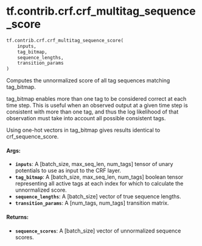 <div itemscope itemtype="http://developers.google.com/ReferenceObject">
<meta itemprop="name" content="tf.contrib.crf.crf_multitag_sequence_score" />
<meta itemprop="path" content="Stable" />
</div>

# tf.contrib.crf.crf_multitag_sequence_score

``` python
tf.contrib.crf.crf_multitag_sequence_score(
    inputs,
    tag_bitmap,
    sequence_lengths,
    transition_params
)
```

Computes the unnormalized score of all tag sequences matching tag_bitmap.

tag_bitmap enables more than one tag to be considered correct at each time
step. This is useful when an observed output at a given time step is
consistent with more than one tag, and thus the log likelihood of that
observation must take into account all possible consistent tags.

Using one-hot vectors in tag_bitmap gives results identical to
crf_sequence_score.

#### Args:

* <b>`inputs`</b>: A [batch_size, max_seq_len, num_tags] tensor of unary potentials
      to use as input to the CRF layer.
* <b>`tag_bitmap`</b>: A [batch_size, max_seq_len, num_tags] boolean tensor
      representing all active tags at each index for which to calculate the
      unnormalized score.
* <b>`sequence_lengths`</b>: A [batch_size] vector of true sequence lengths.
* <b>`transition_params`</b>: A [num_tags, num_tags] transition matrix.

#### Returns:

* <b>`sequence_scores`</b>: A [batch_size] vector of unnormalized sequence scores.